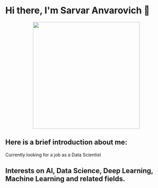 # Hi there, I'm Sarvar Anvarovich 👋
<div id="header" align="center">
  <img src="https://media.giphy.com/media/aWclbRb938Tc8FFAvH/giphy.gif" width="333"/>
</div>

<!--
**uSarvar/uSarvar** is a ✨ _special_ ✨ repository because its `README.md` (this file) appears on your GitHub profile.



- 🔭 I’m currently working on ...
- 🌱 I’m currently learning ...
- 👯 I’m looking to collaborate on ...
- 🤔 I’m looking for help with ...
- 💬 Ask me about ...
-  ...
- 😄 Pronouns: ...
- ⚡ Fun fact: ...
-->
## Here is a brief introduction about me:
Currently looking for a job as a Data Scientist

## Interests on AI, Data Science, Deep Learning, Machine Learning and related fields.

<!-- ### 📫 How to reach me: -->
